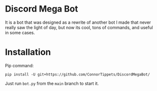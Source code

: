 # Discord Mega Bot
It is a bot that was designed as a rewrite of another bot I made that never really saw the light of day, but now its cool, tons of commands, and useful in some cases.

# Installation

Pip command:
```
pip install -U git+https://github.com/ConnorTippets/DiscordMegaBot/
```

Just run `bot.py` from the `main` branch to start it.

